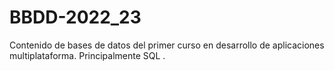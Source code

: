 # BBDD-2022_23
Contenido de bases de datos del primer curso en desarrollo de aplicaciones multiplataforma. Principalmente SQL  .
